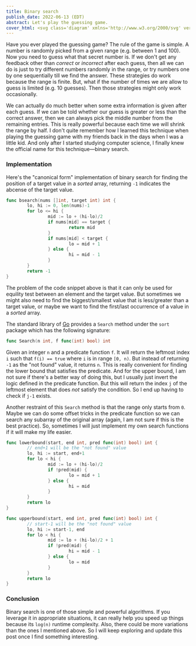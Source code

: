 ```yaml
---
title: Binary search
publish_date: 2022-06-13 (EDT)
abstract: Let's play the guessing game.
cover_html: <svg class='diagram' xmlns='http://www.w3.org/2000/svg' version='1.1' height='105' width='544'><g transform='translate(8,16)'><path d='M 0,48 L 48,48' fill='none' stroke='currentColor'></path><path d='M 48,48 L 96,48' fill='none' stroke='currentColor'></path><path d='M 96,48 L 144,48' fill='none' stroke='currentColor'></path><path d='M 144,48 L 192,48' fill='none' stroke='currentColor'></path><path d='M 192,48 L 240,48' fill='none' stroke='currentColor'></path><path d='M 240,48 L 288,48' fill='none' stroke='currentColor'></path><path d='M 288,48 L 336,48' fill='none' stroke='currentColor'></path><path d='M 336,48 L 384,48' fill='none' stroke='currentColor'></path><path d='M 384,48 L 432,48' fill='none' stroke='currentColor'></path><path d='M 432,48 L 480,48' fill='none' stroke='currentColor'></path><path d='M 480,48 L 528,48' fill='none' stroke='currentColor'></path><path d='M 0,80 L 48,80' fill='none' stroke='currentColor'></path><path d='M 48,80 L 96,80' fill='none' stroke='currentColor'></path><path d='M 96,80 L 144,80' fill='none' stroke='currentColor'></path><path d='M 144,80 L 192,80' fill='none' stroke='currentColor'></path><path d='M 192,80 L 240,80' fill='none' stroke='currentColor'></path><path d='M 240,80 L 288,80' fill='none' stroke='currentColor'></path><path d='M 288,80 L 336,80' fill='none' stroke='currentColor'></path><path d='M 336,80 L 384,80' fill='none' stroke='currentColor'></path><path d='M 384,80 L 432,80' fill='none' stroke='currentColor'></path><path d='M 432,80 L 480,80' fill='none' stroke='currentColor'></path><path d='M 480,80 L 528,80' fill='none' stroke='currentColor'></path><path d='M 0,48 L 0,80' fill='none' stroke='currentColor'></path><path d='M 24,16 L 24,32' fill='none' stroke='currentColor'></path><path d='M 48,48 L 48,80' fill='none' stroke='currentColor'></path><path d='M 96,48 L 96,80' fill='none' stroke='currentColor'></path><path d='M 144,48 L 144,80' fill='none' stroke='currentColor'></path><path d='M 192,48 L 192,80' fill='none' stroke='currentColor'></path><path d='M 240,48 L 240,80' fill='none' stroke='currentColor'></path><path d='M 264,16 L 264,32' fill='none' stroke='currentColor'></path><path d='M 288,48 L 288,80' fill='none' stroke='currentColor'></path><path d='M 336,48 L 336,80' fill='none' stroke='currentColor'></path><path d='M 384,48 L 384,80' fill='none' stroke='currentColor'></path><path d='M 432,48 L 432,80' fill='none' stroke='currentColor'></path><path d='M 480,48 L 480,80' fill='none' stroke='currentColor'></path><path d='M 504,16 L 504,32' fill='none' stroke='currentColor'></path><path d='M 528,48 L 528,80' fill='none' stroke='currentColor'></path><path d='M 24,32 L 24,40' fill='none' stroke='currentColor'></path><polygon points='40.000000,32.000000 28.000000,26.400000 28.000000,37.599998' fill='currentColor' transform='rotate(90.000000, 24.000000, 32.000000)'></polygon><path d='M 264,32 L 264,40' fill='none' stroke='currentColor'></path><polygon points='280.000000,32.000000 268.000000,26.400000 268.000000,37.599998' fill='currentColor' transform='rotate(90.000000, 264.000000, 32.000000)'></polygon><path d='M 504,32 L 504,40' fill='none' stroke='currentColor'></path><polygon points='520.000000,32.000000 508.000000,26.400000 508.000000,37.599998' fill='currentColor' transform='rotate(90.000000, 504.000000, 32.000000)'></polygon><text text-anchor='middle' x='24' y='4' fill='currentColor' style='font-size:1em'>L</text><text text-anchor='middle' x='24' y='68' fill='currentColor' style='font-size:1em'>0</text><text text-anchor='middle' x='72' y='68' fill='currentColor' style='font-size:1em'>1</text><text text-anchor='middle' x='120' y='68' fill='currentColor' style='font-size:1em'>2</text><text text-anchor='middle' x='168' y='68' fill='currentColor' style='font-size:1em'>3</text><text text-anchor='middle' x='216' y='68' fill='currentColor' style='font-size:1em'>4</text><text text-anchor='middle' x='264' y='4' fill='currentColor' style='font-size:1em'>M</text><text text-anchor='middle' x='264' y='68' fill='currentColor' style='font-size:1em'>5</text><text text-anchor='middle' x='312' y='68' fill='currentColor' style='font-size:1em'>6</text><text text-anchor='middle' x='360' y='68' fill='currentColor' style='font-size:1em'>7</text><text text-anchor='middle' x='408' y='68' fill='currentColor' style='font-size:1em'>8</text><text text-anchor='middle' x='456' y='68' fill='currentColor' style='font-size:1em'>9</text><text text-anchor='middle' x='496' y='68' fill='currentColor' style='font-size:1em'>1</text><text text-anchor='middle' x='504' y='4' fill='currentColor' style='font-size:1em'>R</text><text text-anchor='middle' x='512' y='68' fill='currentColor' style='font-size:1em'>0</text></g></svg>
---
```


Have you ever played the guessing game? The rule of the game is simple.
A number is randomly picked from a given range (e.g. between 1 and 100).
Now you need to guess what that secret number is. If we don't get any
feedback other than *correct* or *incorrect* after each guess, then all
we can do is just to try different numbers randomly in the range, or try
numbers one by one sequentially till we find the answer. These strategies
do work because the range is finite. But, what if the number of times we
are allow to guess is limited (e.g. 10 guesses). Then those strategies
might only work occasionally.

We can actually do much better when some extra information is given after
each guess. If we can be told whether our guess is greater or less than
the correct answer, then we can always pick the middle number from the
remaining entries. This is really powerful because each time we will shrink
the range by half. I don't quite remember how I learned this technique when
playing the guessing game with my friends back in the days when I was a
little kid. And only after I started studying computer science, I finally
knew the official name for this technique&mdash;binary search.

### Implementation

Here's the "canonical form" implementation of binary search for finding the
position of a target value in a _sorted_ array, returning `-1` indicates the
abcense of the target value.

```go
func bsearch(nums []int, target int) int {
        lo, hi := 0, len(nums)-1
        for lo <= hi {
                mid := lo + (hi-lo)/2
                if nums[mid] == target {
                        return mid
                }
                if nums[mid] < target {
                        lo = mid + 1
                } else {
                        hi = mid - 1
                }
        }
        return -1
}
```

The problem of the code snippet above is that it can only be used for equility
test between an element and the target value. But sometimes we might also need
to find the biggest/smallest value that is less/greater than a target value, or
maybe we want to find the first/last occurrence of a value in a _sorted_ array.

The standard library of [Go](https://go.dev) provides a `Search` method under
the `sort` package which has the following signature:

```go
func Search(n int, f func(int) bool) int
```

Given an integer `n` and a predicate function `f`. It will return the leftmost
index `i` such that `f(i) == true` where `i` is in range `[0, n)`. But instead
of returning `-1` as the "not found" value, it returns `n`. This is really
convenient for finding the lower bound that satisfies the predicate. And for
the upper bound, I am not sure if there's a better way of doing this, but I
usually just invert the logic defined in the predicate function. But this will
return the index `j` of the leftmost element that does _not_ satisfy the condition.
So I end up having to check if `j-1` exists.

Another restraint of this `Search` method is that the range only starts from `0`.
Maybe we can do some offset tricks in the predicate function so we can search
any subarray of the original array (again, I am not sure if this is the best
practice). So, sometimes I will just implement my own search functions if it will
make my life easier.

```go
func lowerbound(start, end int, pred func(int) bool) int {
        // end+1 will be the "not found" value
        lo, hi := start, end+1
        for lo < hi {
                mid := lo + (hi-lo)/2
                if !pred(mid) {
                        lo = mid + 1
                } else {
                        hi = mid
                }
        }
        return lo
}

func upperbound(start, end int, pred func(int) bool) int {
        // start-1 will be the "not found" value
        lo, hi := start-1, end
        for lo < hi {
                mid := lo + (hi-lo)/2 + 1
                if !pred(mid) {
                        hi = mid - 1
                } else {
                        lo = mid
                }
        }
        return lo
}
```

### Conclusion

Binary search is one of those simple and powerful algorithms. If you leverage
it in appropriate situations, it can really help you speed up things because its
`log(n)` runtime complexity. Also, there could be more variations than the ones
I mentioned above. So I will keep exploring and update this post once I find
something interesting.
